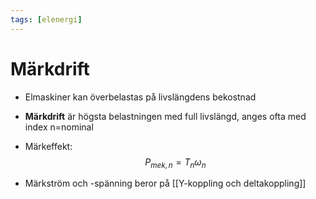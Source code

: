 ```yaml
---
tags: [elenergi]
---
```

# Märkdrift
- Elmaskiner kan överbelastas på livslängdens bekostnad
- **Märkdrift** är högsta belastningen med full livslängd, anges ofta med index n=nominal

- Märkeffekt: $$P_{mek,n} = T_{n}\omega_{n}$$
- Märkström och -spänning beror på [[Y-koppling och deltakoppling]]
